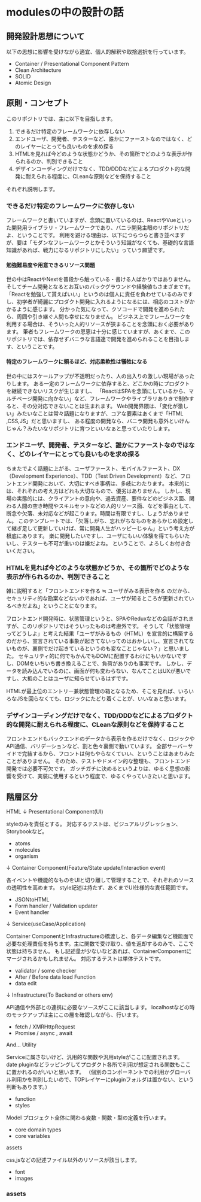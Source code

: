 # modulesの中の設計の話

## 開発設計思想について

以下の思想に影響を受けながら適宜、個人的解釈や取捨選択を行っています。

- Container / Presentational Component Pattern
- Clean Architecture
- SOLID
- Atomic Design

## 原則・コンセプト

このリポジトリでは、主に以下を目指します。

1. できるだけ特定のフレームワークに依存しない
2. エンドユーザ、開発者、テスターなど、誰かにファーストなのではなく、どのレイヤーにとっても良いものを求め探る
3. HTMLを見れば今どのような状態かどうか、その箇所でどのような表示が作られるのか、判別できること
4. デザインコーディングだけでなく、TDD/DDDなどによるプロダクト的な開発に耐えられる程度に、CLeanな原則などを保持すること

それぞれ説明します。

### できるだけ特定のフレームワークに依存しない

フレームワークと書いていますが、念頭に置いているのは、ReactやVueといった開発用ライブラリ・フレームワークであり、バニラ開発主眼のリポジトリだよ、ということです。
利用を避ける理由は、以下につらつらと書き並べますが、要は「モダンなフレームワークとかそういう知識がなくても、基礎的な言語知識があれば、戦力になるリポジトリにしたい」っていう願望です。

#### 勉強難易度や用意できるリソース問題

世の中はReactやNextを普段から触っている・書ける人ばかりではありません。そしてチーム開発となるとお互いのバックグラウンドや経験値もさまざまです。
「Reactを勉強して貰えばいい」というのは個人に責任を負わせているのみですし、初学者が綺麗にプロダクト開発に入れるようになるには、相応のコストがかかるように感じます。
分かった気になって、クソコードで開発を進められたら、周囲や引き継ぐ人間も幸せになりません。
ビジネス上でフレームワークを利用する場合は、そういった人的リソースが狭まることを念頭におく必要があります。
筆者もフレームワークの恩恵は十分に感じていますが、あくまで、このリポジトリでは、依存せずバニラな言語達で開発を進められることを目指します、ということです。

#### 特定のフレームワークに頼るほど、対応柔軟性は犠牲になる

世の中にはスケールアップが不透明だったり、人の出入りの激しい現場があったりします。
ある一定のフレームワークに依存すると、どこかの時にプロダクトを継続できないリスクが生じますし、
「ReactはSPAを念頭にしているから、マルチページ開発に向かない」など、フレームワークやライブラリありきで制作すると、その分対応できないことは生まれます。
Web開発界隈は、「変化が激しい」みたいなことは常々話題になりますが、コアな要素はあくまで「HTML ,CSS,JS」だと思いますし、
ある程度の開発なら、バニラ開発も意外といけんじゃん？みたいなリポジトリに育つといいなぁと思っていたりします。

### エンドユーザ、開発者、テスターなど、誰かにファーストなのではなく、どのレイヤーにとっても良いものを求め探る

ちまたでよく話題に上がる、ユーザファースト、モバイルファースト、DX（Development Experience）、TDD（Test Driven Development）など、フロントエンド開発において、大切にすべき事柄は、多岐にわたります。
本来的には、それぞれの考え方はどれも大切なもので、優劣はありません。
しかし、現場の実態的には、クライアントの意向や、過去資産、要件などのビジネス面、関わる人間の空き時間やスキルセットなどの人的リソース面、などを事由として、断念や欠落、未対応などが起こります。時間は有限ですし、しょうがありません。
このテンプレートでは、「欠落しがち、忘れがちなものをあらかじめ設定して継ぎ足して更新していけば、常に開発人生がハッピーじゃん」という考え方が根底にあります。
楽に開発したいですし、ユーザにもいい体験を得てもらいたいし、テスターも不可が重いのは嫌だよね。
ということで、よろしくお付き合いください。

### HTMLを見れば今どのような状態かどうか、その箇所でどのような表示が作られるのか、判別できること

雑に説明すると「フロントエンドを作る ≒ ユーザがみる表示を作る のだから、セキュリティ的な勘案などないのであれば、ユーザが知るところが更新されているべきだよね」ということになります。

フロントエンド開発時に、状態管理というと、SPAやReduxなどの会話がされますが、このリポジトリではそういったものは考慮外です。
そうして「状態管理ってどうしよ」と考えた結果「ユーザがみるもの（HTML）を宣言的に構築するのだから、宣言されている事象が起きてないってのはおかしいし、宣言されてないものが、裏側でだけ起きているというのも変なことじゃない？」と思いました。
セキュリティ的に何でもかんでもDOMに配置するわけにもいかないですし、DOMをいちいち書き換えることで、負荷がありのも事実です。
しかし、データを読み込んでいるのに、画面が何も変わらない、なんてことはUXが悪いですし、大抵のことはユーザに知らせているはずです。

HTMLが最上位のエントリー兼状態管理の箱となるため、そこを見れば、いろいろなJSを回らなくても、ロジックにたどり着くことが、いいなぁと思います。

### デザインコーディングだけでなく、TDD/DDDなどによるプロダクト的な開発に耐えられる程度に、CLeanな原則などを保持すること

フロントエンドもバックエンドのデータから表示を作るだけでなく、ロジックやAPI通信、バリデーションなど、割と色々裏側で動いています。
全部サーバーサイドで完結するから、フロントは何もやらなくていい、ということはあまりみたことがありません。
そのため、テストやドメイン的な整理も、フロントエンド開発では必要不可欠です。
ガッチガチに決めるというよりは、ゆるく思想の影響を受けて、実装に使用するという程度で、ゆるくやっていきたいと思います。

## 階層区分

HTML
↓
Presentational Component(UI)

styleのみを責任とする。
対応するテストは、ビジュアルリグレッション、 Storybookなど。

- atoms
- molecules
- organism

↓
Container Component(Feature/State update/Interaction event)

各イベントや機能的なものをUIと切り離して管理することで、それぞれのソースの透明性を高めます。
style記述は持たず、あくまでUI仕様的な責任範囲です。

- JSONtoHTML
- Form handler / Validation updater
- Event handler

↓
Service(useCase/Application)

Container ComponentとInfrastructureの橋渡しと、各データ編集など機能面で必要な処理責任を持ちます。主に関数で受け取り、値を返却するのみで、ここで状態は持ちません。
もし記述量が少ないなどあれば、ContainerComponentにマージされるかもしれません。
対応するテストは単体テストです。

- validator / some checker
- After / Before data load Function
- data edit

↓
Infrastructure(To Backend or others env)

API通信や外部との連携に必要なソースがここに該当します。
localhostなどの時のモックアップは主にこの層を確認しながら、行います。

- fetch / XMRHttpRequest
- Promise / async , await

And...
Utility

Serviceに属さないけど、汎用的な関数や汎用styleがここに配置されます。
date pluginなどラッピングしてプロダクト各所で利用が想定される関数もここに置かれるのがいいと思います。
（個別のコンポーネントでの利用かグローバル利用かを判別したいので、TOPレイヤーにpluginフォルダは置かない、という判断もあります。）

- function
- styles

Model
プロジェクト全体に関わる変数・関数・型の定義を行います。

- core domain types
- core variables

assets

css,jsなどの記述ファイル以外のリソースが該当します。

- font
- images

### assets
